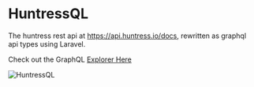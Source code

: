 # HuntressQL

The huntress rest api at https://api.huntress.io/docs, rewritten as graphql api types using Laravel. 


Check out the GraphQL [Explorer Here](http://143.198.70.148/graphiql)

![HuntressQL](https://i.ibb.co/MNHgg6T/huntressql.png)


